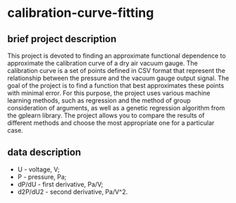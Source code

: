 # calibration-curve-fitting

## brief project description

This project is devoted to finding an approximate functional dependence to approximate the calibration curve of a dry air vacuum gauge. The calibration curve is a set of points defined in CSV format that represent the relationship between the pressure and the vacuum gauge output signal. The goal of the project is to find a function that best approximates these points with minimal error. For this purpose, the project uses various machine learning methods, such as regression and the method of group consideration of arguments, as well as a genetic regression algorithm from the gplearn library. The project allows you to compare the results of different methods and choose the most appropriate one for a particular case.

## data description

- U - voltage, V;
- P - pressure, Pa;
- dP/dU - first derivative, Pa/V;
- d2P/dU2 - second derivative, Pa/V^2.
